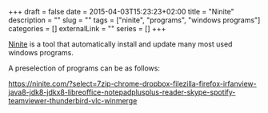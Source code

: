 +++ 
draft = false
date = 2015-04-03T15:23:23+02:00
title = "Ninite"
description = ""
slug = "" 
tags = ["ninite", "programs", "windows programs"]
categories = []
externalLink = ""
series = []
+++

[Ninite](https://ninite.com/) is a tool that automatically install and update many most used windows programs.

A preselection of programs can be as follows:

https://ninite.com/?select=7zip-chrome-dropbox-filezilla-firefox-irfanview-java8-jdk8-jdkx8-libreoffice-notepadplusplus-reader-skype-spotify-teamviewer-thunderbird-vlc-winmerge
